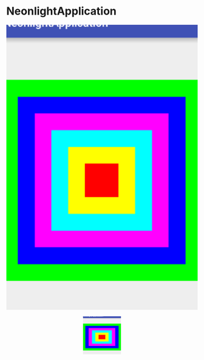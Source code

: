 # NeonlightApplication

![My image](/img/image.png)

<p align="center">
  <img src="/img/image.png" alt="My image" width="100px" height="100px"/>
</p>